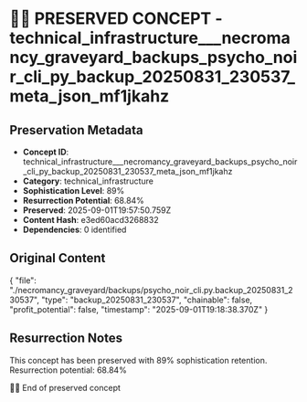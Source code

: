 # 🏴‍☠️ PRESERVED CONCEPT - technical_infrastructure___necromancy_graveyard_backups_psycho_noir_cli_py_backup_20250831_230537_meta_json_mf1jkahz

## Preservation Metadata
- **Concept ID**: technical_infrastructure___necromancy_graveyard_backups_psycho_noir_cli_py_backup_20250831_230537_meta_json_mf1jkahz
- **Category**: technical_infrastructure
- **Sophistication Level**: 89%
- **Resurrection Potential**: 68.84%
- **Preserved**: 2025-09-01T19:57:50.759Z
- **Content Hash**: e3ed60acd3268832
- **Dependencies**: 0 identified

## Original Content

{
  "file": "./necromancy_graveyard/backups/psycho_noir_cli.py.backup_20250831_230537",
  "type": "backup_20250831_230537",
  "chainable": false,
  "profit_potential": false,
  "timestamp": "2025-09-01T19:18:38.370Z"
}

## Resurrection Notes
This concept has been preserved with 89% sophistication retention.
Resurrection potential: 68.84%

🏴‍☠️ End of preserved concept